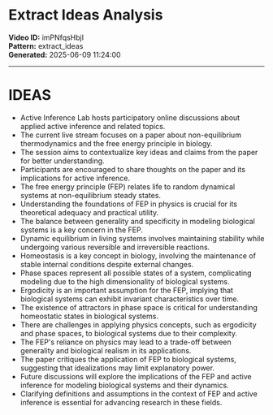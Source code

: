 # Extract Ideas Analysis

**Video ID:** imPNfqsHbjI  
**Pattern:** extract_ideas  
**Generated:** 2025-06-09 11:24:00  

---

# IDEAS

- Active Inference Lab hosts participatory online discussions about applied active inference and related topics.
- The current live stream focuses on a paper about non-equilibrium thermodynamics and the free energy principle in biology.
- The session aims to contextualize key ideas and claims from the paper for better understanding.
- Participants are encouraged to share thoughts on the paper and its implications for active inference.
- The free energy principle (FEP) relates life to random dynamical systems at non-equilibrium steady states.
- Understanding the foundations of FEP in physics is crucial for its theoretical adequacy and practical utility.
- The balance between generality and specificity in modeling biological systems is a key concern in the FEP.
- Dynamic equilibrium in living systems involves maintaining stability while undergoing various reversible and irreversible reactions.
- Homeostasis is a key concept in biology, involving the maintenance of stable internal conditions despite external changes.
- Phase spaces represent all possible states of a system, complicating modeling due to the high dimensionality of biological systems.
- Ergodicity is an important assumption for the FEP, implying that biological systems can exhibit invariant characteristics over time.
- The existence of attractors in phase space is critical for understanding homeostatic states in biological systems.
- There are challenges in applying physics concepts, such as ergodicity and phase spaces, to biological systems due to their complexity.
- The FEP's reliance on physics may lead to a trade-off between generality and biological realism in its applications.
- The paper critiques the application of FEP to biological systems, suggesting that idealizations may limit explanatory power.
- Future discussions will explore the implications of the FEP and active inference for modeling biological systems and their dynamics.
- Clarifying definitions and assumptions in the context of FEP and active inference is essential for advancing research in these fields.